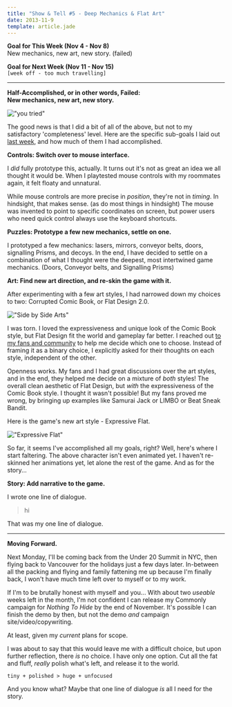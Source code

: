 ```yaml
---
title: "Show & Tell #5 - Deep Mechanics & Flat Art"
date: 2013-11-9
template: article.jade
---
```


**Goal for This Week (Nov 4 - Nov 8)**    
New mechanics, new art, new story. (failed)

**Goal for Next Week (Nov 11 - Nov 15)**    
`[week off - too much travelling]`

---

**Half-Accomplished, or in other words, Failed:    
New mechanics, new art, new story.**

!["you tried"](http://i.imgur.com/ygHes7d.png)

The good news is that I did a bit of all of the above, but not to my satisfactory 'completeness' level.
Here are the specific sub-goals I laid out [last week](/articles/show-and-tell-4/),
and how much of them I had accomplished.

**Controls: Switch over to mouse interface.**

I *did* fully prototype this, actually. It turns out it's not as great an idea we all thought it would be.
When I playtested mouse controls with my roommates again, it felt floaty and unnatural.

While mouse controls are more precise in *position*, they're not in *timing*.
In hindsight, that makes sense. (as do most things in hindsight)
The mouse was invented to point to specific coordinates on screen,
but power users who need quick control always use the keyboard shortcuts.

**Puzzles: Prototype a few new mechanics, settle on one.**

I prototyped a few mechanics: lasers, mirrors, conveyor belts, doors, signalling Prisms, and decoys.
In the end, I have decided to settle on a combination of what I thought were the deepest, most intertwined game mechanics.
(Doors, Conveyor belts, and Signalling Prisms)

**Art: Find new art direction, and re-skin the game with it.**

After experimenting with a few art styles, I had narrowed down my choices to two:
Corrupted Comic Book, or Flat Design 2.0.

!["Side by Side Arts"](http://i.imgur.com/eeotbDE.png)

I was torn. I loved the expressiveness and unique look of the Comic Book style,
but Flat Design fit the world and gameplay far better.
I reached out [to my fans and community](http://tinyletter.com/nothingtohide/letters/voting-on-nothing-to-hide-s-art-style) to help me decide which one to choose.
Instead of framing it as a binary choice, I explicitly asked for their thoughts on each style, independent of the other.

Openness works. My fans and I had great discussions over the art styles, and in the end, 
they helped me decide on a mixture of *both* styles!
The overall clean aesthetic of Flat Design, but *with* the expressiveness of the Comic Book style.
I thought it wasn't possible! But my fans proved me wrong, by bringing up examples like Samurai Jack or LIMBO or Beat Sneak Bandit.

Here is the game's new art style - Expressive Flat.

!["Expressive Flat"](http://i.imgur.com/FQBRmuf.png)

So far, it seems I've accomplished all my goals, right? 
Well, here's where I start faltering.
The above character isn't even animated yet.
I haven't re-skinned her animations yet, let alone the rest of the game.
And as for the story...

**Story: Add narrative to the game.**

I wrote one line of dialogue.

> hi

That was my one line of dialogue.

---

**Moving Forward.**

Next Monday, I'll be coming back from the Under 20 Summit in NYC,
then flying back to Vancouver for the holidays just a few days later.
In-between all the packing and flying and family fattening me up because I'm finally back,
I won't have much time left over to myself or to my work.

If I'm to be brutally honest with myself and you...
With about two *useable* weeks left in the month,
I'm not confident I can release my Commonly campaign for *Nothing To Hide* by the end of November.
It's possible I can finish the demo by then, but not the demo *and* campaign site/video/copywriting.

At least, given my *current* plans for scope.

I was about to say that this would leave me with a difficult choice,
but upon further reflection, there *is* no choice. I have only one option.
Cut all the fat and fluff, *really* polish what's left, and release it to the world.

`tiny + polished > huge + unfocused`

And you know what? Maybe that one line of dialogue *is* all I need for the story.